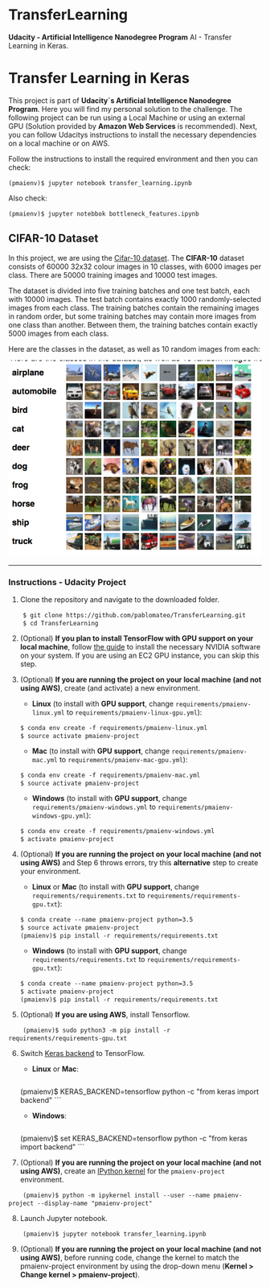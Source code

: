 # TransferLearning
**Udacity - Artificial Intelligence Nanodegree Program**
AI - Transfer Learning in Keras.

# Transfer Learning in Keras

This project is part of **Udacity´s Artificial Intelligence Nanodegree Program**. Here you will find my personal solution to the challenge. The following project can be run using a Local Machine or using an external GPU (Solution provided by **Amazon Web Services** is recommended). Next, you can follow Udacitys instructions to install the necessary dependencies on a local machine or on AWS.

Follow the instructions to install the required environment and then you can check:

	(pmaienv)$ jupyter notebook transfer_learning.ipynb

Also check:

	(pmaienv)$ jupyter notebbok bottleneck_features.ipynb


## CIFAR-10 Dataset
In this project, we are using the [Cifar-10 dataset](https://www.cs.toronto.edu/~kriz/cifar.html).
The **CIFAR-10** dataset consists of 60000 32x32 colour images in 10 classes, with 6000 images per class. There are 50000 training images and 10000 test images.

The dataset is divided into five training batches and one test batch, each with 10000 images. The test batch contains exactly 1000 randomly-selected images from each class. The training batches contain the remaining images in random order, but some training batches may contain more images from one class than another. Between them, the training batches contain exactly 5000 images from each class.

Here are the classes in the dataset, as well as 10 random images from each:

![ImageDataset](dataset.png)

--------------------------------------------------------------------------------------------------------

### Instructions - Udacity Project

1. Clone the repository and navigate to the downloaded folder.

```
    $ git clone https://github.com/pablomateo/TransferLearning.git
    $ cd TransferLearning
```

2. (Optional) __If you plan to install TensorFlow with GPU support on your local machine__, follow [the guide](https://www.tensorflow.org/install/) to install the necessary NVIDIA software on your system.  If you are using an EC2 GPU instance, you can skip this step.

3. (Optional) **If you are running the project on your local machine (and not using AWS)**, create (and activate) a new environment.

	- __Linux__ (to install with __GPU support__, change `requirements/pmaienv-linux.yml` to `requirements/pmaienv-linux-gpu.yml`):
	```
    $ conda env create -f requirements/pmaienv-linux.yml
    $ source activate pmaienv-project
	```  
	- __Mac__ (to install with __GPU support__, change `requirements/pmaienv-mac.yml` to `requirements/pmaienv-mac-gpu.yml`):
	```
    $ conda env create -f requirements/pmaienv-mac.yml
    $ source activate pmaienv-project
	```  
	- __Windows__ (to install with __GPU support__, change `requirements/pmaienv-windows.yml` to `requirements/pmaienv-windows-gpu.yml`):  
	```
    $ conda env create -f requirements/pmaienv-windows.yml
    $ activate pmaienv-project
	```

4. (Optional) **If you are running the project on your local machine (and not using AWS)** and Step 6 throws errors, try this __alternative__ step to create your environment.

	- __Linux__ or __Mac__ (to install with __GPU support__, change `requirements/requirements.txt` to `requirements/requirements-gpu.txt`):
	```
    $ conda create --name pmaienv-project python=3.5
    $ source activate pmaienv-project
    (pmaienv)$ pip install -r requirements/requirements.txt
	```  
	- __Windows__ (to install with __GPU support__, change `requirements/requirements.txt` to `requirements/requirements-gpu.txt`):  
	```
    $ conda create --name pmaienv-project python=3.5
    $ activate pmaienv-project
    (pmaienv)$ pip install -r requirements/requirements.txt
	```

5. (Optional) **If you are using AWS**, install Tensorflow.
```
    (pmaienv)$ sudo python3 -m pip install -r requirements/requirements-gpu.txt
```

6. Switch [Keras backend](https://keras.io/backend/) to TensorFlow.
	- __Linux__ or __Mac__:
		```
    (pmaienv)$ KERAS_BACKEND=tensorflow python -c "from keras import backend"
		```
	- __Windows__:
		```
    (pmaienv)$ set KERAS_BACKEND=tensorflow
		python -c "from keras import backend"
		```

7. (Optional) **If you are running the project on your local machine (and not using AWS)**, create an [IPython kernel](http://ipython.readthedocs.io/en/stable/install/kernel_install.html) for the `pmaienv-project` environment.
```
    (pmaienv)$ python -m ipykernel install --user --name pmaienv-project --display-name "pmaienv-project"
```

8. Launch Jupyter notebook.
```
    (pmaienv)$ jupyter notebook transfer_learning.ipynb
```

9. (Optional) **If you are running the project on your local machine (and not using AWS)**, before running code, change the kernel to match the pmaienv-project environment by using the drop-down menu (**Kernel > Change kernel > pmaienv-project**).
